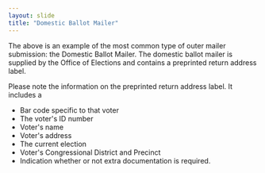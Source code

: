 ```yaml
---
layout: slide
title: "Domestic Ballot Mailer"
---
```

The above is an example of the most common type of outer mailer submission:  the Domestic Ballot Mailer.  The domestic ballot mailer is supplied by the Office of Elections and contains a preprinted return address label.

Please note the information on the preprinted return address label.  It includes a

*	Bar code specific to that voter
*	The voter's ID number    
*	Voter's name
*	Voter's address
*	The current election
*	Voter's Congressional District and Precinct
*	Indication whether or not extra documentation is required.
